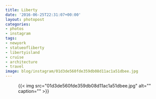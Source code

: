 ```yaml
---
title: Liberty
date: '2016-06-25T22:31:07+00:00'
layout: photopost
categories:
- photos
- instagram
tags:
- newyork
- statueofliberty
- libertyisland
- cruise
- architecture
- travel
image: blog/instagram/01d3de560fde359db08d11ac1a51dbee.jpg
---
```


<figure class="photo photo--square">
  {{< img src="01d3de560fde359db08d11ac1a51dbee.jpg" alt="" caption="" >}}

</figure>



